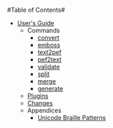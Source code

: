 #Table of Contents#

* [User's Guide](UsersGuide.md)
  * Commands
    * [convert](user-guide.md)
    * [emboss](Emboss.md)
    * [text2pef](TextToPef.md)
    * [pef2text](PefToText.md)
    * [validate](ValidatePef.md)
    * [split](SplitPef.md)
    * [merge](MergePef.md)
    * [generate](GeneratePef.md)
  * [Plugins](Plugins.md)
  * [Changes](changes.md)
  * Appendices
    * [Unicode Braille Patterns](UnicodeBraillePatterns.md)